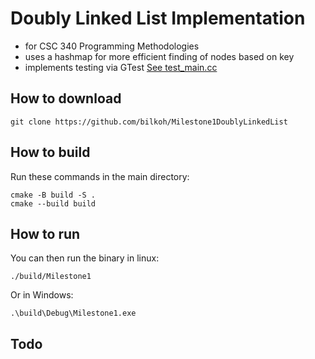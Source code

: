 # Doubly Linked List Implementation
- for CSC 340 Programming Methodologies
- uses a hashmap for more efficient finding of nodes based on key
- implements testing via GTest [See test_main.cc](https://github.com/bilkoh/Milestone1DoublyLinkedList/blob/main/test_main.cc)

## How to download
```
git clone https://github.com/bilkoh/Milestone1DoublyLinkedList
```

## How to build
Run these commands in the main directory:
```
cmake -B build -S .
cmake --build build
```
## How to run
You can then run the binary in linux:
```
./build/Milestone1
```
Or in Windows:
```
.\build\Debug\Milestone1.exe
```


## Todo
